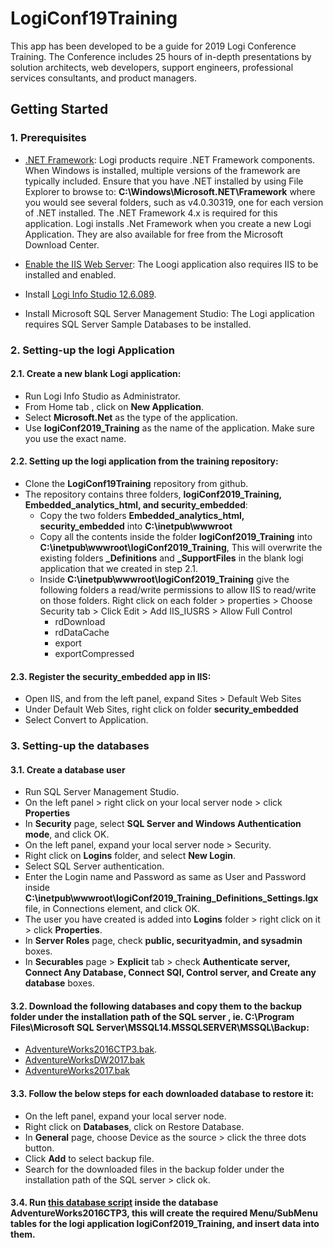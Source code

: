 # LogiConf19Training
This app has been developed to be a guide for 2019 Logi Conference Training. The Conference includes 25 hours of in-depth presentations by solution architects, web developers, support engineers, professional services consultants, and product managers.

## Getting Started
### 1. Prerequisites
* [.NET Framework](https://documentation.logianalytics.com/logiinfov12/content/installing-logi-info-on-windows-10.htm#Preparing): Logi products require .NET Framework components. When Windows is installed, multiple versions of the framework are typically included. Ensure that you have .NET installed by using File Explorer to browse to:
**C:\Windows\Microsoft.NET\Framework**
where you would see several folders, such as v4.0.30319, one for each version of .NET installed. The .NET Framework 4.x is required for this application. Logi installs .Net Framework when you create a new Logi Application. They are also available for free from the Microsoft Download Center.

* [Enable the IIS Web Server](https://documentation.logianalytics.com/logiinfov12/content/installing-logi-info-on-windows-10.htm#Preparing): The Loogi application also requires IIS to be installed and enabled.

* Install [Logi Info Studio 12.6.089](https://documentation.logianalytics.com/logiinfov12/content/installing-logi-info-on-windows-10.htm#StartInstall).

* Install Microsoft SQL Server Management Studio: The Logi application requires SQL Server Sample Databases to be installed.


### 2. Setting-up the logi Application
#### 2.1. Create a new blank Logi application:

* Run Logi Info Studio as Administrator.
* From Home tab , click on **New Application**.
* Select **Microsoft.Net** as the type of the application.
* Use **logiConf2019_Training** as the name of the application. Make sure you use the exact name.

#### 2.2. Setting up the logi application from the training repository:
* Clone the **LogiConf19Training** repository from github.
* The repository contains three folders, **logiConf2019_Training, Embedded_analytics_html, and security_embedded**:
  * Copy the two folders **Embedded_analytics_html, security_embedded** into **C:\inetpub\wwwroot**
  * Copy all the contents inside the folder **logiConf2019_Training** into **C:\inetpub\wwwroot\logiConf2019_Training**, This will overwrite the existing folders **_Definitions** and **_SupportFiles** in the blank logi application that we created in step 2.1.
  * Inside **C:\inetpub\wwwroot\logiConf2019_Training** give the following folders a read/write permissions to allow IIS to read/write on those folders. Right click on each folder > properties > Choose Security tab > Click Edit > Add IIS_IUSRS > Allow Full Control
    * rdDownload
    * rdDataCache
    * export
    * exportCompressed

#### 2.3. Register the **security_embedded** app in IIS:
* Open IIS, and from the left panel, expand Sites > Default Web Sites
* Under Default Web Sites, right click on folder **security_embedded** 
* Select Convert to Application.  

### 3. Setting-up the databases
#### 3.1. Create a database user
* Run SQL Server Management Studio.
* On the left panel > right click on your local server node > click **Properties**
* In **Security** page, select **SQL Server and Windows Authentication mode**, and click OK.
* On the left panel, expand your local server node > Security.
* Right click on **Logins** folder, and select **New Login**.
* Select SQL Server authentication.
* Enter the Login name and Password as same as User and Password inside  **C:\inetpub\wwwroot\logiConf2019_Training\_Definitions\_Settings.lgx** file, in Connections element, and click OK.
* The user you have created is added into **Logins** folder > right click on it > click **Properties**.
* In **Server Roles** page, check **public, securityadmin, and sysadmin** boxes.
* In **Securables** page > **Explicit** tab > check **Authenticate server, Connect Any Database, Connect SQl, Control server, and Create any database** boxes.

#### 3.2. Download the following databases and copy them to the backup folder under the installation path of the SQL server , ie. C:\Program Files\Microsoft SQL Server\MSSQL14.MSSQLSERVER\MSSQL\Backup:
* [AdventureWorks2016CTP3.bak](https://www.microsoft.com/en-us/download/details.aspx?id=49502).
* [AdventureWorksDW2017.bak](https://github.com/Microsoft/sql-server-samples/releases/download/adventureworks/AdventureWorksDW2017.bak)
* [AdventureWorks2017.bak](https://github.com/microsoft/sql-server-samples/releases)

#### 3.3. Follow the below steps for each downloaded database to restore it: 
* On the left panel, expand your local server node.
* Right click on **Databases**, click on Restore Database.
* In **General** page, choose Device as the source > click the three dots button.
* Click **Add** to select backup file.
* Search for the downloaded files in the backup folder under the installation path of the SQL server > click ok.

#### 3.4. Run [this database script](https://gist.github.com/SSukkar/ebac833504f28d27495baeda25783c49) inside the database **AdventureWorks2016CTP3**, this will create the required Menu/SubMenu tables for the logi application **logiConf2019_Training**, and insert data into them.
